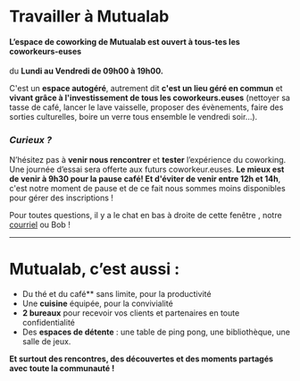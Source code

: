 # Travailler à Mutualab 
#### L’espace de coworking de Mutualab est ouvert à tous-tes les coworkeurs-euses
du **Lundi au Vendredi de 09h00 à 19h00.**

C'est un **espace autogéré**, autrement dit **c'est un lieu géré en commun** et **vivant grâce à l'investissement de tous les coworkeurs.euses** (nettoyer sa tasse de café, lancer le lave vaisselle, proposer des évènements, faire des sorties culturelles, boire un verre tous ensemble le vendredi soir...). 

### _Curieux ?_

N’hésitez pas à **venir nous rencontrer** et **tester** l’expérience du coworking. Une journée d’essai sera offerte aux futurs coworkeur.euses. **Le mieux est de venir à 9h30 pour la pause café! Et d'éviter de venir entre 12h et 14h**, c'est notre moment de pause et de ce fait nous sommes moins disponibles pour gérer des inscriptions !

Pour toutes questions, il y a le chat en bas à droite de cette fenêtre , notre [courriel](mailto:mutualab@coworkinglille.com) ou Bob !

 ---
# Mutualab, c’est aussi :
*   Du thé et du café** sans limite, pour la productivité
*   Une **cuisine** équipée, pour la convivialité
*   **2 bureaux** pour recevoir vos clients et partenaires en toute confidentialité
*   Des **espaces de détente** : une table de ping pong, une bibliothèque, une salle de jeux.

**Et surtout des rencontres, des découvertes et des moments partagés avec toute la communauté !**
